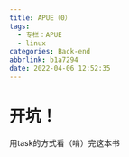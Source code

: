 ```yaml
---
title: APUE（0）
tags:
  - 专栏：APUE
  - linux
categories: Back-end
abbrlink: b1a7294
date: 2022-04-06 12:52:35
---
```


# 开坑！
用task的方式看（啃）完这本书